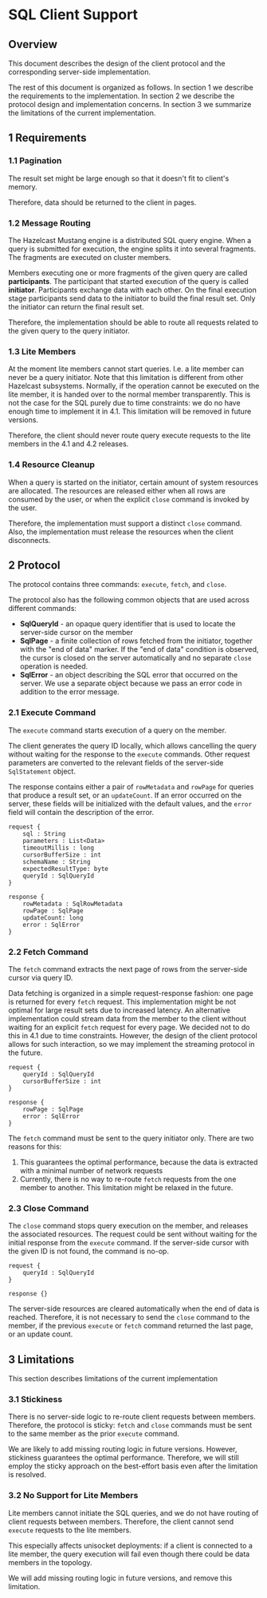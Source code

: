 # SQL Client Support

## Overview

This document describes the design of the client protocol and the corresponding server-side implementation.    

The rest of this document is organized as follows. In section 1 we describe the requirements to the implementation. In 
section 2 we describe the protocol design and implementation concerns. In section 3 we summarize the limitations of the current
implementation.

## 1 Requirements

### 1.1 Pagination

The result set might be large enough so that it doesn't fit to client's memory. 

Therefore, data should be returned to the client in pages.

### 1.2 Message Routing

The Hazelcast Mustang engine is a distributed SQL query engine. When a query is submitted for execution, the engine splits
it into several fragments. The fragments are executed on cluster members. 

Members executing one or more fragments of the given query are called **participants**. The participant that started execution 
of the query is called **initiator**. Participants exchange data with each other. On the final execution stage participants send
data to the initiator to build the final result set. Only the initiator can return the final result set. 

Therefore, the implementation should be able to route all requests related to the given query to the query initiator. 

### 1.3 Lite Members

At the moment lite members cannot start queries. I.e. a lite member can never be a query initiator. Note that this limitation
is different from other Hazelcast subsystems. Normally, if the operation cannot be executed on the lite member, it is handed 
over to the normal member transparently. This is not the case for the SQL purely due to time constraints: we do no have enough
time to implement it in 4.1. This limitation will be removed in future versions.

Therefore, the client should never route query execute requests to the lite members in the 4.1 and 4.2 releases. 

### 1.4 Resource Cleanup

When a query is started on the initiator, certain amount of system resources are allocated. The resources are released either
when all rows are consumed by the user, or when the explicit `close` command is invoked by the user.

Therefore, the implementation must support a distinct `close` command. Also, the implementation must release the resources when
the client disconnects.

## 2 Protocol

The protocol contains three commands: `execute`, `fetch`, and `close`.

The protocol also has the following common objects that are used across different commands:
- **SqlQueryId** - an opaque query identifier that is used to locate the server-side cursor on the member
- **SqlPage** - a finite collection of rows fetched from the initiator, together with the "end of data" marker. If the 
  "end of data" condition is observed, the cursor is closed on the server automatically and no separate `close` operation is 
  needed.
- **SqlError** - an object describing the SQL error that occurred on the server. We use a separate object because we pass an 
  error code in addition to the error message.

### 2.1 Execute Command

The `execute` command starts execution of a query on the member. 

The client generates the query ID locally, which allows cancelling the query without waiting for the response to the `execute` 
commands. Other request parameters are converted to the relevant fields of the server-side `SqlStatement` object.

The response contains either a pair of `rowMetadata` and `rowPage` for queries that produce a result set, or an `updateCount`.
If an error occurred on the server, these fields will be initialized with the default values, and the `error` field will contain
the description of the error.

```
request {
    sql : String 
    parameters : List<Data>
    timeoutMillis : long
    cursorBufferSize : int
    schemaName : String
    expectedResultType: byte
    queryId : SqlQueryId
}

response {
    rowMetadata : SqlRowMetadata
    rowPage : SqlPage
    updateCount: long
    error : SqlError
}
```

### 2.2 Fetch Command

The `fetch` command extracts the next page of rows from the server-side cursor via query ID. 

Data fetching is organized in a simple request-response fashion: one page is returned for every `fetch` request. This 
implementation might be not optimal for large result sets due to increased latency. An alternative implementation could stream
data from the member to the client without waiting for an explicit `fetch` request for every page. We decided not to do this in
4.1 due to time constraints. However, the design of the client protocol allows for such interaction, so we may implement the 
streaming protocol in the future. 

```
request {
    queryId : SqlQueryId
    cursorBufferSize : int
}

response {
    rowPage : SqlPage
    error : SqlError
}
```

The `fetch` command must be sent to the query initiator only. There are two reasons for this:
1. This guarantees the optimal performance, because the data is extracted with a minimal number of network requests
1. Currently, there is no way to re-route `fetch` requests from the one member to another. This limitation might be relaxed in
   the future.

### 2.3 Close Command

The `close` command stops query execution on the member, and releases the associated resources. The request could be sent
without waiting for the initial response from the `execute` command. If the server-side cursor with the given ID is not found, 
the command is no-op.

```
request {
    queryId : SqlQueryId
}

response {}
```

The server-side resources are cleared automatically when the end of data is reached. Therefore, it is not necessary to send
the `close` command to the member, if the previous `execute` or `fetch` command returned the last page, or an update count.
  
## 3 Limitations

This section describes limitations of the current implementation

### 3.1 Stickiness

There is no server-side logic to re-route client requests between members. Therefore, the protocol is sticky: `fetch` and 
`close` commands must be sent to the same member as the prior `execute` command.

We are likely to add missing routing logic in future versions. However, stickiness guarantees the optimal performance. Therefore,
we will still employ the sticky approach on the best-effort basis even after the limitation is resolved. 

### 3.2 No Support for Lite Members

Lite members cannot initiate the SQL queries, and we do not have routing of client requests between members. Therefore, the 
client cannot send `execute` requests to the lite members. 

This especially affects unisocket deployments: if a client is connected to a lite member, the query execution will fail
even though there could be data members in the topology. 

We will add missing routing logic in future versions, and remove this limitation. 
